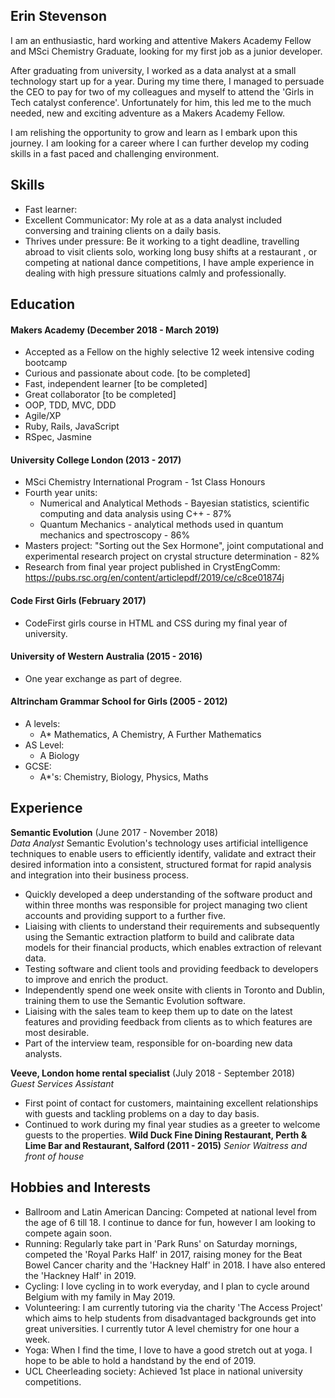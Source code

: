 ## Erin Stevenson

I am an enthusiastic, hard working and attentive Makers Academy Fellow and MSci Chemistry Graduate, looking for my first job as a junior developer.

After graduating from university, I worked as a data analyst at a small technology start up for a year. During my time there, I managed to persuade the CEO to pay for two of my colleagues and myself to attend the 'Girls in Tech catalyst conference'. Unfortunately for him, this led me to the much needed, new and exciting adventure as a Makers Academy Fellow.

I am relishing the opportunity to grow and learn as I embark upon this journey. I am looking for a career where I can further develop my coding skills in a fast paced and challenging environment.

## Skills

- Fast learner:
- Excellent Communicator: My role at as a data analyst included conversing and training clients on a daily basis.
- Thrives under pressure: Be it working to a tight deadline, travelling abroad to visit clients solo, working long busy shifts at a restaurant , or competing at national dance competitions, I have ample experience in dealing with high pressure situations calmly and professionally.


## Education

#### Makers Academy (December 2018 - March 2019)

- Accepted as a Fellow on the highly selective 12 week intensive coding bootcamp
- Curious and passionate about code. [to be completed]
- Fast, independent learner [to be completed]
- Great collaborator [to be completed]
- OOP, TDD, MVC, DDD
- Agile/XP
- Ruby, Rails, JavaScript
- RSpec, Jasmine

#### University College London (2013 - 2017)

- MSci Chemistry International Program - 1st Class Honours
- Fourth year units:
    - Numerical and Analytical Methods - Bayesian statistics,    scientific computing and data analysis using C++ - 87%
    - Quantum Mechanics - analytical methods used in quantum mechanics and spectroscopy - 86%
- Masters project: "Sorting out the Sex Hormone", joint computational and experimental research project on crystal structure determination - 82%
- Research from final year project published in CrystEngComm:
 https://pubs.rsc.org/en/content/articlepdf/2019/ce/c8ce01874j

#### Code First Girls (February 2017)

- CodeFirst girls course in HTML and CSS during my final year of university.

#### University of Western Australia (2015 - 2016)

-  One year exchange as part of degree.

#### Altrincham Grammar School for Girls (2005 - 2012)

- A levels:
    - A* Mathematics, A Chemistry, A Further Mathematics
- AS Level:
    - A Biology
- GCSE:
    - A*'s: Chemistry, Biology, Physics, Maths

## Experience

**Semantic Evolution** (June 2017 - November 2018)    
*Data Analyst*
Semantic Evolution's technology uses artificial intelligence techniques to enable users to efficiently identify, validate and extract their desired information into a consistent, structured format for rapid analysis and integration into their business process.
  -  Quickly developed a deep understanding of the software product  and within three months was responsible for project managing two client accounts and providing support to a further five.
  - Liaising with clients to understand their requirements and subsequently using the Semantic extraction platform to build and calibrate data models for their financial products, which enables extraction of relevant data.  
  - Testing software and client tools and providing feedback to developers to improve and enrich the product.
  - Independently spend one week onsite with clients in Toronto and Dublin, training them to use the Semantic Evolution software.
  - Liaising with the sales team to keep them up to date on the latest features and providing feedback from clients as to which features are most desirable.
  - Part of the interview team, responsible for on-boarding new data analysts.

**Veeve, London home rental specialist** (July 2018 - September 2018)   
*Guest Services Assistant*  
  - First point of contact for customers, maintaining excellent relationships with guests and tackling problems on a day to day basis.
  - Continued to work during my final year studies as a greeter to welcome guests to the properties.
  **Wild Duck Fine Dining Restaurant, Perth & Lime Bar and Restaurant, Salford (2011 - 2015)**
  *Senior Waitress and front of house*

## Hobbies and Interests
- Ballroom and Latin American Dancing: Competed at national level from the age of 6 till 18. I continue to dance for fun, however I am looking to compete again soon.
- Running: Regularly take part in 'Park Runs' on Saturday mornings, competed the 'Royal Parks Half' in 2017, raising money for the Beat Bowel Cancer charity and the 'Hackney Half' in 2018. I have also entered the 'Hackney Half' in 2019.
- Cycling: I love cycling in to work everyday, and I plan to cycle around Belgium with my family in May 2019.
- Volunteering: I am currently tutoring via the charity 'The Access Project' which aims to help students from disadvantaged backgrounds get into great universities. I currently tutor A level chemistry for one hour a week.
- Yoga: When I find the time, I love to have a good stretch out at yoga. I hope to be able to hold a handstand by the end of 2019.
- UCL Cheerleading society: Achieved 1st place in national university competitions.
